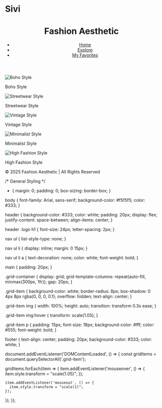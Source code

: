 # Sivi
<!DOCTYPE html>
<html lang="en">
<head>
  <meta charset="UTF-8">
  <meta name="viewport" content="width=device-width, initial-scale=1.0">
  <title>Pinterest-inspired Clothing Aesthetics</title>
  <link rel="stylesheet" href="styles.css">
</head>
<body>
  <!-- Header -->
  <header>
    <div class="logo">
      <h1>Fashion Aesthetic</h1>
    </div>
    <nav>
      <ul>
        <li><a href="#">Home</a></li>
        <li><a href="#">Explore</a></li>
        <li><a href="#">My Favorites</a></li>
      </ul>
    </nav>
  </header>

  <!-- Main Content -->
  <main>
    <section class="grid-container">
      <div class="grid-item">
        <img src="https://via.placeholder.com/400x600?text=Boho+Style" alt="Boho Style">
        <p>Boho Style</p>
      </div>
      <div class="grid-item">
        <img src="https://via.placeholder.com/400x600?text=Streetwear+Style" alt="Streetwear Style">
        <p>Streetwear Style</p>
      </div>
      <div class="grid-item">
        <img src="https://via.placeholder.com/400x600?text=Vintage+Style" alt="Vintage Style">
        <p>Vintage Style</p>
      </div>
      <div class="grid-item">
        <img src="https://via.placeholder.com/400x600?text=Minimalist+Style" alt="Minimalist Style">
        <p>Minimalist Style</p>
      </div>
      <div class="grid-item">
        <img src="https://via.placeholder.com/400x600?text=High+Fashion+Style" alt="High Fashion Style">
        <p>High Fashion Style</p>
      </div>
    </section>
  </main>

  <!-- Footer -->
  <footer>
    <p>&copy; 2025 Fashion Aesthetic | All Rights Reserved</p>
  </footer>

  <script src="script.js"></script>
</body>
</html>

/* General Styling */
* {
  margin: 0;
  padding: 0;
  box-sizing: border-box;
}

body {
  font-family: Arial, sans-serif;
  background-color: #f5f5f5;
  color: #333;
}

header {
  background-color: #333;
  color: white;
  padding: 20px;
  display: flex;
  justify-content: space-between;
  align-items: center;
}

header .logo h1 {
  font-size: 24px;
  letter-spacing: 2px;
}

nav ul {
  list-style-type: none;
}

nav ul li {
  display: inline;
  margin: 0 15px;
}

nav ul li a {
  text-decoration: none;
  color: white;
  font-weight: bold;
}

main {
  padding: 20px;
}

.grid-container {
  display: grid;
  grid-template-columns: repeat(auto-fill, minmax(300px, 1fr));
  gap: 20px;
}

.grid-item {
  background-color: white;
  border-radius: 8px;
  box-shadow: 0 4px 8px rgba(0, 0, 0, 0.1);
  overflow: hidden;
  text-align: center;
}

.grid-item img {
  width: 100%;
  height: auto;
  transition: transform 0.3s ease;
}

.grid-item img:hover {
  transform: scale(1.05);
}

.grid-item p {
  padding: 15px;
  font-size: 18px;
  background-color: #fff;
  color: #555;
  font-weight: bold;
}

footer {
  text-align: center;
  padding: 20px;
  background-color: #333;
  color: white;
}

document.addEventListener('DOMContentLoaded', () => {
  const gridItems = document.querySelectorAll('.grid-item');
  
  gridItems.forEach(item => {
    item.addEventListener('mouseover', () => {
      item.style.transform = "scale(1.05)";
    });

    item.addEventListener('mouseout', () => {
      item.style.transform = "scale(1)";
    });
  });
});
